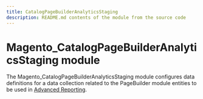 ```yaml
---
title: CatalogPageBuilderAnalyticsStaging
description: README.md contents of the module from the source code
---
```


# Magento_CatalogPageBuilderAnalyticsStaging module

The Magento_CatalogPageBuilderAnalyticsStaging module configures data definitions for a data collection related to the PageBuilder module entities to be used in [Advanced Reporting](http://devdocs.magento.com/guides/v2.2/advanced-reporting/modules.html).
